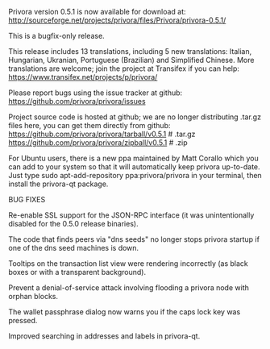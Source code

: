 Privora version 0.5.1 is now available for download at:
http://sourceforge.net/projects/privora/files/Privora/privora-0.5.1/

This is a bugfix-only release.

This release includes 13 translations, including 5 new translations:
Italian, Hungarian, Ukranian, Portuguese (Brazilian) and Simplified Chinese.
More translations are welcome; join the project at Transifex if you can help:
https://www.transifex.net/projects/p/privora/

Please report bugs using the issue tracker at github:
https://github.com/privora/privora/issues

Project source code is hosted at github; we are no longer
distributing .tar.gz files here, you can get them
directly from github:
https://github.com/privora/privora/tarball/v0.5.1  # .tar.gz
https://github.com/privora/privora/zipball/v0.5.1  # .zip

For Ubuntu users, there is a new ppa maintained by Matt Corallo which
you can add to your system so that it will automatically keep
privora up-to-date.  Just type
sudo apt-add-repository ppa:privora/privora
in your terminal, then install the privora-qt package.


BUG FIXES

Re-enable SSL support for the JSON-RPC interface (it was unintentionally
disabled for the 0.5.0 release binaries).

The code that finds peers via "dns seeds" no longer stops privora startup
if one of the dns seed machines is down.

Tooltips on the transaction list view were rendering incorrectly (as black boxes
or with a transparent background).

Prevent a denial-of-service attack involving flooding a privora node with
orphan blocks.

The wallet passphrase dialog now warns you if the caps lock key was pressed.

Improved searching in addresses and labels in privora-qt.
